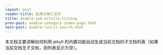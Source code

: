 ```yaml
---
layout: post
reader-title: 启用分类汇总页
title: enable-sub-article-listing
prev-post: enable-category-index-page.html
next-post: enable-lunrjs-search.html
---
```


本文档主要讲解如何利用 jekyll 的内置功能自动生成当前文档的子文档列表（如果当前文档无子文档，则列表显示为空）。

